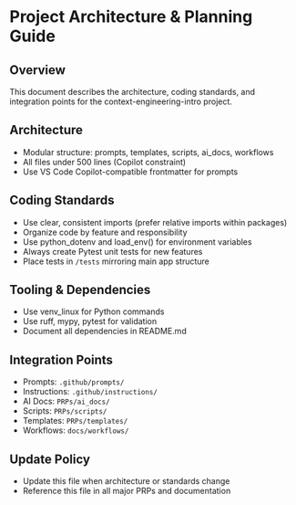 # Project Architecture & Planning Guide

## Overview
This document describes the architecture, coding standards, and integration points for the context-engineering-intro project.

## Architecture
- Modular structure: prompts, templates, scripts, ai_docs, workflows
- All files under 500 lines (Copilot constraint)
- Use VS Code Copilot-compatible frontmatter for prompts

## Coding Standards
- Use clear, consistent imports (prefer relative imports within packages)
- Organize code by feature and responsibility
- Use python_dotenv and load_env() for environment variables
- Always create Pytest unit tests for new features
- Place tests in `/tests` mirroring main app structure

## Tooling & Dependencies
- Use venv_linux for Python commands
- Use ruff, mypy, pytest for validation
- Document all dependencies in README.md

## Integration Points
- Prompts: `.github/prompts/`
- Instructions: `.github/instructions/`
- AI Docs: `PRPs/ai_docs/`
- Scripts: `PRPs/scripts/`
- Templates: `PRPs/templates/`
- Workflows: `docs/workflows/`

## Update Policy
- Update this file when architecture or standards change
- Reference this file in all major PRPs and documentation
